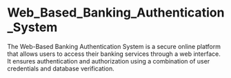 # Web_Based_Banking_Authentication_System
The Web-Based Banking Authentication System is a secure online platform that allows users to access their banking services through a web interface. It ensures authentication and authorization using a combination of user credentials and database verification.
